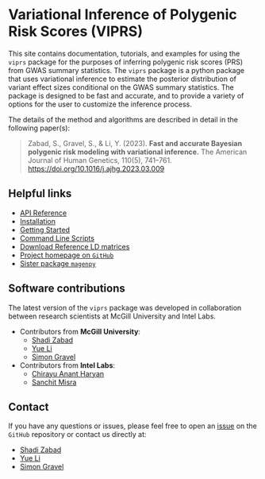# Variational Inference of Polygenic Risk Scores (VIPRS)

This site contains documentation, tutorials, and examples for using the `viprs` package for the purposes of 
inferring polygenic risk scores (PRS) from GWAS summary statistics. The `viprs` package is a python package
that uses variational inference to estimate the posterior distribution of variant effect sizes conditional 
on the GWAS summary statistics. The package is designed to be fast and accurate, and to provide a 
variety of options for the user to customize the inference process.

The details of the method and algorithms are described in detail in the following paper(s):


> Zabad, S., Gravel, S., & Li, Y. (2023). **Fast and accurate Bayesian polygenic risk modeling with variational inference.** 
The American Journal of Human Genetics, 110(5), 741–761. https://doi.org/10.1016/j.ajhg.2023.03.009


## Helpful links

* [API Reference](api/overview.md)
* [Installation](installation.md)
* [Getting Started](getting_started.md)
* [Command Line Scripts](commandline/overview.md)
* [Download Reference LD matrices](download_ld.md)
* [Project homepage on `GitHub`](https://github.com/shz9/viprs)
* [Sister package `magenpy`](https://github.com/shz9/magenpy)

## Software contributions

The latest version of the `viprs` package was developed in collaboration between research scientists 
at McGill University and Intel Labs. 

* Contributors from **McGill University**:
    * [Shadi Zabad](https://github.com/shz9)
    * [Yue Li](https://www.cs.mcgill.ca/~yueli/)
    * [Simon Gravel](https://gravellab.github.io/)
* Contributors from **Intel Labs**:
    * [Chirayu Anant Haryan](https://in.linkedin.com/in/chirayu-haryan)
    * [Sanchit Misra](https://sanchit-misra.github.io/)

## Contact

If you have any questions or issues, please feel free to open an [issue](https://github.com/shz9/viprs/issues) 
on the `GitHub` repository or contact us directly at:

* [Shadi Zabad](mailto:shadi.zabad@mail.mcgill.ca)
* [Yue Li](mailto:yueli@cs.mcgill.ca)
* [Simon Gravel](mailto:simon.gravel@mcgill.ca)

